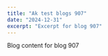 ```yaml
---
title: "Ak test blogs 907"
date: "2024-12-31"
excerpt: "Excerpt for blog 907"
---
```


Blog content for blog 907